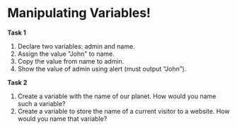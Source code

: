 <h1>Manipulating Variables!</h1>

<strong>Task 1</strong>

<ol> 
    <li>Declare two variables: admin and name.</li>
    <li>Assign the value "John" to name.</li>
    <li>Copy the value from name to admin.</li>
    <li>Show the value of admin using alert (must output “John”).</li>
</ol>

<strong>Task 2</strong>

<ol> 
    <li>Create a variable with the name of our planet. How would you name such a variable?</li>
    <li>Create a variable to store the name of a current visitor to a website. How would you name that variable?</li>
</ol>
    